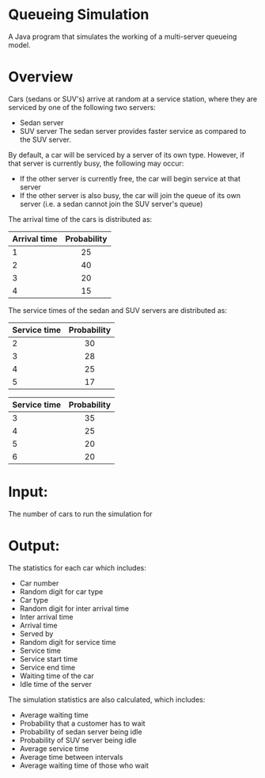 # Queueing Simulation
A Java program that simulates the working of a multi-server queueing model.

# Overview
Cars (sedans or SUV's) arrive at random at a service station, where they are serviced by one of the following two servers:
* Sedan server
* SUV server
The sedan server provides faster service as compared to the SUV server.

By default, a car will be serviced by a server of its own type. However, if that server is currently busy, the following may occur:
* If the other server is currently free, the car will begin service at that server
* If the other server is also busy, the car will join the queue of its own server (i.e. a sedan cannot join the SUV server's queue)

The arrival time of the cars is distributed as:

| Arrival time  | Probability   |
| ------------- |:-------------:|
| 1             | 25            |
| 2             | 40            |
| 3             | 20            |
| 4             | 15            |

The service times of the sedan and SUV servers are distributed as:

| Service time  | Probability   |
| ------------- |:-------------:|
| 2             | 30            |
| 3             | 28            |
| 4             | 25            |
| 5             | 17            |

| Service time  | Probability   |
| ------------- |:-------------:|
| 3             | 35            |
| 4             | 25            |
| 5             | 20            |
| 6             | 20            |

# Input:
The number of cars to run the simulation for

# Output:
The statistics for each car which includes:
* Car number
* Random digit for car type
* Car type
* Random digit for inter arrival time
* Inter arrival time
* Arrival time
* Served by
* Random digit for service time
* Service time
* Service start time
* Service end time
* Waiting time of the car
* Idle time of the server

The simulation statistics are also calculated, which includes:
* Average waiting time
* Probability that a customer has to wait
* Probability of sedan server being idle
* Probability of SUV server being idle
* Average service time
* Average time between intervals
* Average waiting time of those who wait
